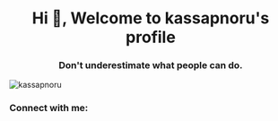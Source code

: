 <h1 align="center">Hi 👋, Welcome to kassapnoru's profile</h1>
<h3 align="center">Don't underestimate what people can do.</h3>

<p align="left"> <img src="https://komarev.com/ghpvc/?username=kassapnoru&label=Profile%20views&color=0e75b6&style=flat" alt="kassapnoru" /> </p>

<h3 align="left">Connect with me:</h3>
<p align="left">
</p>
